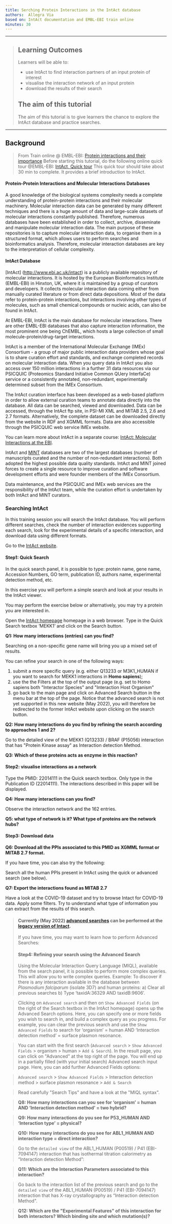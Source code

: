 ```yaml
---
title: Serching Protein Interactions in the IntAct database
authors:  Allegra Via 
based on: IntAct documentation and EMBL-EBI train online
minutes: 30
---
```


------------

> ## Learning Outcomes
> Learners will be able to:
> * use IntAct to find interaction partners of an input protein of interest
> * visualise the interaction network of an input protein 
> * download the results of their search 
> 
> ## The aim of this tutorial
> The aim of this tutorial is to give learners the chance to explore the IntAct database and practice searches.

------------
## Background 

> From Train online @ EMBL-EBI: [Protein interactions and their importance](https://www.ebi.ac.uk/training/online/course/protein-interactions-and-their-importance/molecular-interaction-databases-embl-ebi)
> Before starting this tutorial, do the following online quick tour @EMBL-EBI: [IntAct, Quick tour](https://www.ebi.ac.uk/training/online/courses/intact-quick-tour/)
> This quick tour should take about 30 min to complete. It provides a brief introduction to IntAct.

#### Protein-Protein Interactions and Molecular Interactions Databases
A good knowledge of the biological systems complexity needs a complete understanding of protein-protein interactions and their molecular machinery. Molecular interaction data can be generated by many different techniques and there is a huge amount of data and large-scale datasets of molecular interactions constantly published.
Therefore, numerous databases have been established in order to collect, archive, disseminate and manipulate molecular interaction data. The main purpose of these repositories is to capture molecular interaction data, to organise them in a structured format, which allows users to perform searches and bioinformatics analysis. Therefore, molecular interaction databases are key to the interpretation of cellular complexity.

#### IntAct Database
[IntAct] (http://www.ebi.ac.uk/intact) is a publicly available repository of molecular interactions. It is hosted by the European Bioinformatics Institute (EMBL-EBI) in Hinxton, UK, where it is maintained by a group of curators and developers. It collects molecular interaction data coming either from manually curated literature or from direct data depositions. Most of the data refer to protein-protein interactions, but interactions involving other types of molecules, such as small chemical compounds or nucleic acids, can also be found in IntAct.

At EMBL-EBI, IntAct is the main database for molecular interactions. There are other EMBL-EBI databases that also capture interaction information, the most prominent one being ChEMBL, which hosts a large collection of small molecule-protein/drug-target interactions.

IntAct is a member of the International Molecular Exchange (IMEx) Consortium - a group of major public interaction data providers whose goal is to share curation effort and standards, and exchange completed records on molecular interaction data. When you query data in IntAct you also access over 150 million interactions in a further 31 data resources via our PSICQUIC (Proteomics Standard Initiative Common QUery InterfaCe) service or a consistently annotated, non-redundant, experimentally determined subset from the IMEx Consortium.

The IntAct curation interface has been developed as a web-based platform in order to allow external curation teams to annotate data directly into the database.  All data can be searched, viewed and downloaded. Data can be accessed, through the IntAct ftp site, in PSI-MI XML and MITAB 2.5, 2.6 and 2.7 formats. Alternatively, the complete dataset can be downloaded directly from the website in RDF and XGMML formats. Data are also accessible through the PSICQUIC web service IMEx website. 

You can learn more about IntAct  in a separate course: [IntAct: Molecular Interactions at the EBI](https://www.ebi.ac.uk/training/online/course/intact-molecular-interactions-ebi).

IntAct and [MINT](https://mint.bio.uniroma2.it) databases are two of the largest databases (number of manuscripts curated and the number of non-redundant interactions). Both adopted the highest possible data quality standards. IntAct and MINT joined forces to create a single resource to improve curation and software development efforts and were founder members of the IMEx Consortium.

Data maintenance, and the PSICQUIC and IMEx web services are the responsibility of the IntAct team, while the curation effort is undertaken by both IntAct and MINT curators. 

### Searching IntAct

In this training session you will search the IntAct database. You will perform different searches, check the number of interaction evidences supporting each search, look for the experimental details of a specific interaction, and download data using different formats.

Go to the [IntAct website](http://www.ebi.ac.uk/intact/).


#### Step1: Quick Search
In the quick search panel, it is possible to type: protein name, gene name, Accession Numbers, GO term, publication ID, authors name, experimental detection method, etc. 

In this exercise you will perform a simple search and look at your results in the IntAct viewer. 

You may perform the exercise below or alternatively, you may try a protein you are interested in. 

Open the [IntAct homepage](http://www.ebi.ac.uk/intact) homepage in a web browser. Type in the Quick Search textbox ‘MEKK1’ and click on the Search button.

**Q1: How many interactions (entries) can you find?**

Searching on a non-specific gene name will bring you up a mixed set of results. 

You can refine your search in one of the following ways:
1. submit a more specific query (e.g. either Q13233 or M3K1_HUMAN if you want to search for MEKK1 interactions in **Homo sapiens**);
2. use the the Filters at the top of the output page (e.g. set to Homo sapiens both "Interactor Species" and "Interaction Host Organism"
3. go back to the main page and click on Advanced Search button in the menu bar at the top of the page. Notice that the advanced search is not yet supported in this new website (May 2022), you will therefore be redirected to the former IntAct website upon clicking on the search button.

**Q2: How many interactions do you find by refining the search according to approaches 1 and 2?** 

Go to the detailed view of the MEKK1 (Q13233) / BRAF (P15056) interaction that has "Protein Kinase assay" as Interaction detection Method.

**Q3: Which of these proteins acts as enzyme in this reaction?** 

#### Step2: visualise interactions as a network
Type the PMID: 22014111 in the Quick search textbox. Only type in the Publication ID (22014111).
The interactions described in this paper will be displayed. 

**Q4: How many interactions can you find?**

Observe the interaction network and the 162 entries. 

**Q5: what type of network is it? What type of proteins are the network hubs?**

#### Step3: Download data

**Q6: Download all the PPIs associated to this PMID as XGMML format or MITAB 2.7 format.**

If you have time, you can also try the following: 

Search all the human PPIs present in IntAct using the quick or advanced search (see below).

**Q7: Export the interactions found as MITAB 2.7**

Have a look at the COVID-19 dataset and try to browse Intact for COVID-19 data. Apply some filters.
Try to understand what type of information you can extract from the results of this search. 

>#### Currently (May 2022) [advanced searches](https://www.ebi.ac.uk/legacy-intact/search) can be performed at the [legacy version of Intact](https://www.ebi.ac.uk/legacy-intact/). 
>If you have time, you may want to learn how to perform Advanced Searches:
>
>#### Step4: Refining your search using the Advanced Search
>
>Using the Molecular Interaction Query Language (MIQL), available from the search panel, it is possible to perform more complex queries. This will allow you to write complex queries.
>Example: To discover if there is any interaction available in the database between *Plasmodium falciparum* (isolate 3D7) and human proteins: a) Clear all previous searches b) Type ‘taxidA:36329 AND taxidB:9606’.

>Clicking on ```Advanced search``` and then on ```Show Advanced Fields``` (on the right of the Search textbox in the IntAct homepage) opens up the Advanced Search options. Here, you can specify one or more fields you wish to search in, and build a complex query as you progress. For example, you can clear the previous search and use the ```Show Advanced Fields``` to search for ‘organism’ = human AND ‘Interaction detection method’ = surface plasmon resonance.

>You can start with the first search (```Advanced search``` > ```Show Advanced Fields``` > organism > human > ```Add & Search```). In the result page, you can click on "Advanced" at the top right of the page. You will end up in a partially filled (with your initial search) Advanced search input page. Here, you can add further Advanced Fields options:

>```Advanced search``` > ```Show Advanced Fields``` > Interaction detection method > surface plasmon resonance > ```Add & Search```

>Read carefully "Search Tips" and have a look at the "MIQL syntax".

>**Q8: How many interactions can you see for ‘organism’ = human AND ‘Interaction detection method’ = two hybrid?** 

>**Q9: How many interactions do you see for P53_HUMAN AND ‘Interaction type’ = physical?** 

>**Q10: How many interactions do you see for ABL1_HUMAN AND interaction type = direct interaction?** 

>Go to the ```detailed view``` of the ABL1_HUMAN (P00519) / P41 (EBI-7094147) interaction that has isothermal titration calorimetry as “Interaction detection Method”: 

>**Q11: Which are the Interaction Parameters associated to this interaction?** 

>Go back to the interaction list of the previous search and go to the ```detailed view``` of the ABL1_HUMAN (P00519) / P41 (EBI-7094147) interaction that has X-ray crystallography as “Interaction detection Method". 

>**Q12: Which are the "Experimental Features" of this interaction for both interactors? Which binding site and which mutation(s)?**
>




